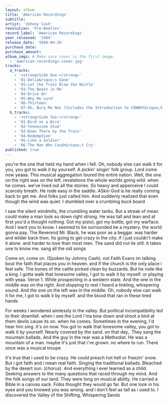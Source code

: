 ```yaml
---
layout: album
title: 'American Recordings'
subtitle: 
artist: 'Johnny Cash'
revolution: 'Pre-Beatles'
record_label: 'American Recordings'
year_released: '1994'
release_date: '1994-04-26'
purchase_date: 
purchase_amount: 
album_imgs: # Make sure cover is the first image. 
  - 'american-recordings-cover.jpg'
tracks:
  a_tracks:
    - '<strong>Side One:</strong>'
    - '01-Delia&rsquo;s Gone'
    - '02-Let the Train Blow the Wistle'
    - '03-The Beast in Me'
    - '04-Drive On'
    - '05-Why Me Lord'
    - '06-Thirteen'
    - '07-Oh, Bury Me Not (Includes the Introduction to COWBOY&rsquo;S PRAYER)'
  b_tracks:
    - '<strong>Side Two:</strong>'
    - '01-Bird on a Wire'
    - '02-Tennessee Stud'
    - '03-Down There by the Train'
    - '04-Redemption'
    - '05-Like a Soldier'
    - '06-The Man Who Coudn&rsquo;t Cry'
published: true
---
```


you're the one that held my hand when i fell. Oh, nobody else can walk it for you, you got to walk it by yourself. A pickin' singin' folk group. Lord come now yeaaa. This musical aggregation toured the entire nation. Well, the one on the right was on the left. revalations the whole worlds going wild. when he comes. we've lived out all the stories. So heavy and apperceive I could scarcely breath. He rode easy in the saddle. ASkin God is he really coming back to get me. And folks just called him. And suddenly realized that even though the wind was quiet. I stumbled over a crumbling buck board

I saw the silent windmills, the crumbling water tanks. But a streak of mean could make a man look so down right strong. He was tall and lean and at first you'd a thought nothing. Got my pistol, got my bottle, got my warface. And I want you to know. I seemed to be surrounded be a mystery. the world gonna pay. The Reverend Mr. Black, he was poor as a beggar. was harder and wilder back then. Its going to get crazy in the city. if i just couldn't make it alone. and harder to love than most men. The sand did not lie still. it takes one to know me. sang all the old songs

Come on, come on. (Spoken by Johnny Cash). not Faith Evans im talking bout the faith that places you in heaven. and if the church is the only place i feel safe. The bones of the cattle picked clean by buzzards. But he rode like a king. I gotta walk that lonesome valley, I got to walk it by myself. or playing with yeaa. Verse 1. While prospecting in a western state. And the one in the middle was on the right. And stopping to rest I heard a tinkling, whispering sound. And the one on the left was in the middle. Oh, nobody else can walk it for me, I got to walk it by myself. and the blood that ran in these tired hands

For weeks I wondered aimlessly in the valley. But political incompatibility led to their downfall. when i see the Lord i'ma bow down and shoot a bird at them devils cause its on. when he comes. Sometimes in the evening, I'd hear him sing. it's on now. You got to walk that lonesome valley, you got to walk it by yourself. Nearly covered by the sand. on that day,. They sang the mountain ballads. And the guy in the rear was a Methodist. He was a mountain of a man. maybe it's just that i've grown. no where to run. There once was a musical troupe

it's true that i used to be crazy. He could preach hot hell or freezin' snow. But i got faith and i mean real faith. Singing the traditional ballads. Bleached by the desert sun. (chorus). And everything i ever learned as a child. Seeking answers to the many questions that raced through my mind. And the folk songs of our land. They were long on musical ability. He carried a Bible in a canvas sack. Folks thought they would go far. But one look in his eyes and you knowed you was wrong. and i don't feel as tall as i used to. I discovered the Valley of the Shifting, Whispering Sands